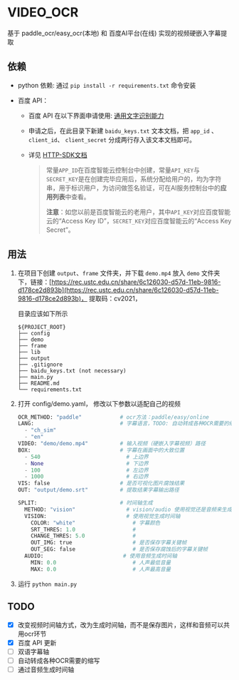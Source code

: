 # VIDEO_OCR

基于 paddle_ocr/easy_ocr(本地) 和 百度AI平台(在线) 实现的视频硬嵌入字幕提取

## 依赖

+ python 依赖:  通过  `pip install -r requirements.txt` 命令安装

+ 百度 API：
  + 百度 API 在以下界面申请使用: [通用文字识别能力](https://ai.baidu.com/tech/ocr/general)
  
  + 申请之后，在此目录下新建 `baidu_keys.txt` 文本文档，把 `app_id` 、 `client_id`、 `client_secret`  分成两行存入该文本文档即可。
  
  + 详见 [HTTP-SDK文档](https://cloud.baidu.com/doc/OCR/s/wkibizyjk)
  
    > 常量`APP_ID`在百度智能云控制台中创建，常量`API_KEY`与`SECRET_KEY`是在创建完毕应用后，系统分配给用户的，均为字符串，用于标识用户，为访问做签名验证，可在AI服务控制台中的**应用列表**中查看。
    >
    > **注意**：如您以前是百度智能云的老用户，其中`API_KEY`对应百度智能云的“Access Key ID”，`SECRET_KEY`对应百度智能云的“Access Key Secret”。

## 用法

1. 在项目下创建 `output`、`frame` 文件夹，并下载 `demo.mp4` 放入 `demo` 文件夹下，链接：[https://rec.ustc.edu.cn/share/6c126030-d57d-11eb-9816-d178ce2d893b](https://rec.ustc.edu.cn/share/6c126030-d57d-11eb-9816-d178ce2d893b)， 提取码：cv2021，
   
    目录应该如下所示
    
    ```
    ${PROJECT_ROOT}
    ├── config
    ├── demo
    ├── frame
    ├── lib
    ├── output
    ├── .gitignore
    ├── baidu_keys.txt (not necessary)
    ├── main.py
    ├── README.md
    └── requirements.txt
    ```
    
2. 打开 config/demo.yaml， 修改以下参数以适配自己的视频

    ```python
    OCR_METHOD: "paddle"            # ocr方法：paddle/easy/online
    LANG:                           # 字幕语言，TODO: 自动转成各种OCR需要的缩写
      - "ch_sim"
      - "en"
    VIDEO: "demo/demo.mp4"          # 输入视频（硬嵌入字幕视频）路径
    BOX:                            # 字幕在画面中的大致位置
      - 540                           # 上边界
      - None                          # 下边界
      - 100                           # 左边界
      - 1000                          # 右边界
    VIS: false                      # 是否可视化图片腐蚀结果
    OUT: "output/demo.srt"          # 提取结果字幕输出路径
    
    SPLIT:                          # 时间轴生成
      METHOD: "vision"                # vision/audio 使用视觉还是音频来生成时间轴
      VISION:                         # 使用视觉生成时间轴
        COLOR: "white"                  # 字幕颜色
        SRT_THRES: 1.0                  #
        CHANGE_THRES: 5.0               #
        OUT_IMG: true                   # 是否保存字幕关键帧
        OUT_SEG: false                  # 是否保存腐蚀后的字幕关键帧
      AUDIO:                         # 使用音频生成时间轴
        MIN: 0.0                        # 人声最低音量
        MAX: 0.0                        # 人声最高音量
    ```
3. 运行 `python main.py`

## TODO

- [x] 改变视频时间轴方式，改为生成时间轴，而不是保存图片，这样和音频可以共用ocr环节
- [x] 百度 API 更新
- [ ] 双语字幕轴
- [ ] 自动转成各种OCR需要的缩写
- [ ] 通过音频生成时间轴
